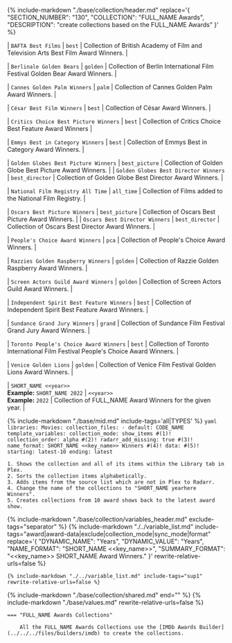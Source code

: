<!--all-->
{%
    include-markdown "./base/collection/header.md"
    replace='{
        "SECTION_NUMBER": "130",
        "COLLECTION": "FULL_NAME Awards",
        "DESCRIPTION": "create collections based on the FULL_NAME Awards"
    }'
%}
<!--all-->
<!--bafta-->
| `BAFTA Best Films` | `best` | Collection of British Academy of Film and Television Arts Best Film Award Winners. |
<!--bafta-->
<!--berlinale-->
| `Berlinale Golden Bears` | `golden` | Collection of Berlin International Film Festival Golden Bear Award Winners. |
<!--berlinale-->
<!--cannes-->
| `Cannes Golden Palm Winners` | `palm` | Collection of Cannes Golden Palm Award Winners. |
<!--cannes-->
<!--cesar-->
| `César Best Film Winners` | `best` | Collection of César Award Winners. |
<!--cesar-->
<!--choice-->
| `Critics Choice Best Picture Winners` | `best` | Collection of Critics Choice Best Feature Award Winners |
<!--choice-->
<!--emmy-->
| `Emmys Best in Category Winners` | `best` | Collection of Emmys Best in Category Award Winners. |
<!--emmy-->
<!--golden-->
| `Golden Globes Best Picture Winners`  | `best_picture`  | Collection of Golden Globe Best Picture Award Winners.  |
| `Golden Globes Best Director Winners` | `best_director` | Collection of Golden Globe Best Director Award Winners. |
<!--golden-->
<!--nfr-->
| `National Film Registry All Time` | `all_time` | Collection of Films added to the National Film Registry. |
<!--nfr-->
<!--oscars-->
| `Oscars Best Picture Winners`  | `best_picture`  | Collection of Oscars Best Picture Award Winners.  |
| `Oscars Best Director Winners` | `best_director` | Collection of Oscars Best Director Award Winners. |
<!--oscars-->
<!--pca-->
| `People's Choice Award Winners` | `pca` | Collection of People's Choice Award Winners. |
<!--pca-->
<!--razzie-->
| `Razzies Golden Raspberry Winners` | `golden` | Collection of Razzie Golden Raspberry Award Winners. |
<!--razzie-->
<!--sag-->
| `Screen Actors Guild Award Winners` | `golden` | Collection of Screen Actors Guild Award Winners. |
<!--sag-->
<!--spirit-->
| `Independent Spirit Best Feature Winners` | `best` | Collection of Independent Spirit Best Feature Award Winners. |
<!--spirit-->
<!--sundance-->
| `Sundance Grand Jury Winners` | `grand` | Collection of Sundance Film Festival Grand Jury Award Winners. |
<!--sundance-->
<!--tiff-->
| `Toronto People's Choice Award Winners` | `best` | Collection of Toronto International Film Festival People's Choice Award Winners. |
<!--tiff-->
<!--venice-->
| `Venice Golden Lions` | `golden` | Collection of Venice Film Festival Golden Lions Award Winners. |
<!--venice-->
<!--all-->
| `SHORT_NAME <<year>>`<br>**Example:** `SHORT_NAME 2022` | `<<year>>`<br>**Example:** `2022` | Collection of FULL_NAME Award Winners for the given year. |

{% include-markdown "./base/mid.md" include-tags='all|TYPES' %}
    ```yaml
    libraries:
      Movies:
        collection_files:
          - default: CODE_NAME
            template_variables:
              collection_mode: show_items #(1)!
              collection_order: alpha #(2)!
              radarr_add_missing: true #(3)!
              name_format: SHORT_NAME <<key_name>> Winners #(4)!
              data: #(5)!
                starting: latest-10
                ending: latest
    ```

    1. Shows the collection and all of its items within the Library tab in Plex.
    2. Sorts the collection items alphabetically.
    3. Adds items from the source list which are not in Plex to Radarr.
    4. Change the name of the collections to "SHORT_NAME yearhere Winners".
    5. Creates collections from 10 award shows back to the latest award show.

{% include-markdown "./base/collection/variables_header.md" exclude-tags="separator" %}
    {%
        include-markdown "./../variable_list.md"
        include-tags="award|award-data|exclude|collection_mode|sync_mode|format"
        replace='{
            "DYNAMIC_NAME": "Years", 
            "DYNAMIC_VALUE": "Years",
            "NAME_FORMAT": "SHORT_NAME <<key_name>>",
            "SUMMARY_FORMAT": "<<key_name>> SHORT_NAME Award Winners."
        }'
        rewrite-relative-urls=false
    %}
    
    {% include-markdown "./../variable_list.md" include-tags="sup1" rewrite-relative-urls=false %}

{% include-markdown "./base/collection/shared.md" end="<!--separator-variables-->" %}
{% include-markdown "./base/values.md" rewrite-relative-urls=false %}

    === "FULL_NAME Awards Collections"
        
        All the FULL_NAME Awards Collections use the [IMDb Awards Builder](../../../files/builders/imdb) to create the collections.

<!--all-->